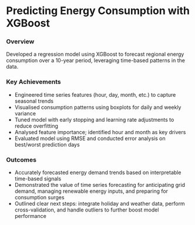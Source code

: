 # Predicting Energy Consumption with XGBoost
### Overview

Developed a regression model using XGBoost to forecast regional energy consumption over a 10-year period, leveraging time-based patterns in the data.

### Key Achievements

- Engineered time series features (hour, day, month, etc.) to capture seasonal trends
- Visualised consumption patterns using boxplots for daily and weekly variance
- Tuned model with early stopping and learning rate adjustments to reduce overfitting
- Analysed feature importance; identified hour and month as key drivers
- Evaluated model using RMSE and conducted error analysis on best/worst prediction days

### Outcomes

- Accurately forecasted energy demand trends based on interpretable time-based signals
- Demonstrated the value of time series forecasting for anticipating grid demand, managing renewable energy inputs, and preparing for consumption surges
- Outlined clear next steps: integrate holiday and weather data, perform cross-validation, and handle outliers to further boost model performance

